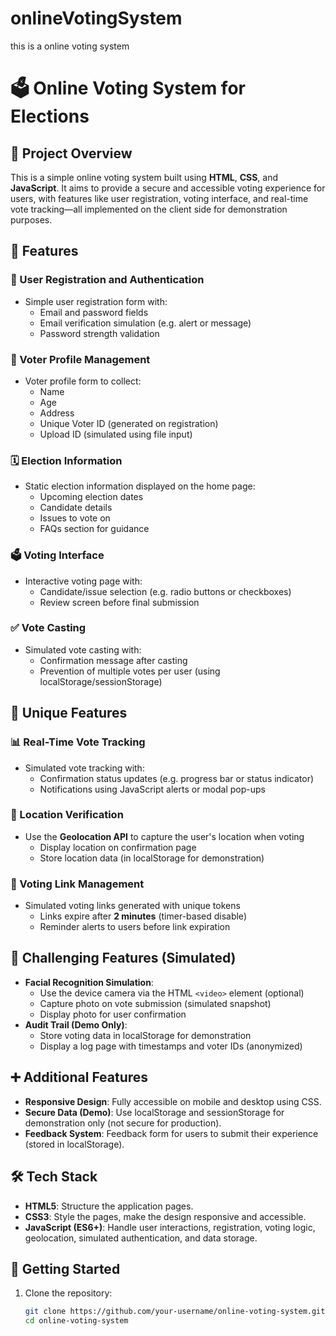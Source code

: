 # onlineVotingSystem
this is a online voting system 
# 🗳️ Online Voting System for Elections

## 📌 Project Overview
This is a simple online voting system built using **HTML**, **CSS**, and **JavaScript**. It aims to provide a secure and accessible voting experience for users, with features like user registration, voting interface, and real-time vote tracking—all implemented on the client side for demonstration purposes.

## 🚀 Features

### 📝 User Registration and Authentication
- Simple user registration form with:
  - Email and password fields
  - Email verification simulation (e.g. alert or message)
  - Password strength validation

### 👤 Voter Profile Management
- Voter profile form to collect:
  - Name
  - Age
  - Address
  - Unique Voter ID (generated on registration)
  - Upload ID (simulated using file input)

### 🗓️ Election Information
- Static election information displayed on the home page:
  - Upcoming election dates
  - Candidate details
  - Issues to vote on
  - FAQs section for guidance

### 🗳️ Voting Interface
- Interactive voting page with:
  - Candidate/issue selection (e.g. radio buttons or checkboxes)
  - Review screen before final submission

### ✅ Vote Casting
- Simulated vote casting with:
  - Confirmation message after casting
  - Prevention of multiple votes per user (using localStorage/sessionStorage)

## 🌟 Unique Features

### 📊 Real-Time Vote Tracking
- Simulated vote tracking with:
  - Confirmation status updates (e.g. progress bar or status indicator)
  - Notifications using JavaScript alerts or modal pop-ups

### 📍 Location Verification
- Use the **Geolocation API** to capture the user's location when voting
  - Display location on confirmation page
  - Store location data (in localStorage for demonstration)

### 🔗 Voting Link Management
- Simulated voting links generated with unique tokens
  - Links expire after **2 minutes** (timer-based disable)
  - Reminder alerts to users before link expiration

## 🔐 Challenging Features (Simulated)
- **Facial Recognition Simulation**:
  - Use the device camera via the HTML `<video>` element (optional)
  - Capture photo on vote submission (simulated snapshot)
  - Display photo for user confirmation
- **Audit Trail (Demo Only)**:
  - Store voting data in localStorage for demonstration
  - Display a log page with timestamps and voter IDs (anonymized)

## ➕ Additional Features
- **Responsive Design**: Fully accessible on mobile and desktop using CSS.
- **Secure Data (Demo)**: Use localStorage and sessionStorage for demonstration only (not secure for production).
- **Feedback System**: Feedback form for users to submit their experience (stored in localStorage).

## 🛠️ Tech Stack
- **HTML5**: Structure the application pages.
- **CSS3**: Style the pages, make the design responsive and accessible.
- **JavaScript (ES6+)**: Handle user interactions, registration, voting logic, geolocation, simulated authentication, and data storage.

## 📖 Getting Started
1. Clone the repository:
   ```bash
   git clone https://github.com/your-username/online-voting-system.git
   cd online-voting-system
